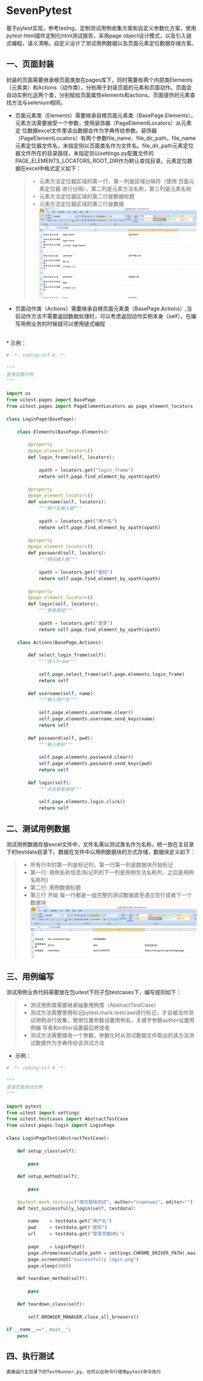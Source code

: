 # SevenPytest
基于pytest实现，参考testng，定制测试用例收集方案和自定义参数化方案，使用pytest-html插件定制化html测试报告，采用page object设计模式，以及引入链式编程，语义清晰。自定义设计了测试用例数据以及页面元素定位数据存储方案。
## 一、页面封装
封装的页面需要继承根页面类放在pages库下，同时需要有两个内部类Elements（元素类）和Actions（动作类），分别用于封装页面的元素和页面动作。页面会自动实例化这两个类，分别赋给页面属性elements和actions。页面提供的元素查找方法与selenium相同。
    
* 页面元素类（Elements）需要继承自根页面元素类（BasePage.Elements），元素方法需要接受一个参数，使用装饰器（PageElementLocators）从元素定  位数据excel文件里读出数据会作为字典传给参数。装饰器（PageElementLocators）有两个参数file_name、file_dir_path。file_name元素定位器文件名，未指定则以页面类名作为文件名。file_dir_path元素定位器文件所在的目录路径，未指定则以settings.py配置文件的PAGE_ELEMENTS_LOCATORS_ROOT_DIR作为默认查找目录。元素定位数据在excel中格式定义如下：
	>* 元素方法定位器区域的第一行，第一列是区域分隔符（使用 页面元素定位器 进行分隔），第二列是元素方法名称，第三列是元素名称
	>* 元素方法定位器区域的第二行是数据标题
	>* 元素方法定位器区域的第三行是数据<br>
	> ![](https://github.com/hotswwkyo/SevenPytest/blob/master/img/page_element_locators.png)
* 页面动作类（Actions）需要继承自根页面元素类（BasePage.Actions）,当前动作方法不需要返回数据处理时，可以考虑返回动作实例本身（self），在编写用例业务的时候就可以使用链式编程
<br>
* 示例：

```python
# -*- coding:utf-8 -*-

"""
登录页面示例
"""

import os
from uitest.pages import BasePage
from uitest.pages import PageElementLocators as page_element_locators

class LoginPage(BasePage):  
    
    class Elements(BasePage.Elements):
      
        @property
        @page_element_locators()
        def login_frame(self, locators):
            
            xpath = locators.get("login_frame")
            return self.page.find_element_by_xpath(xpath)
        
        @property
        @page_element_locators()
        def username(self, locators):
            """用户名输入框"""
            
            xpath = locators.get("用户名")
            return self.page.find_element_by_xpath(xpath)
        
        @property
        @page_element_locators()        
        def password(self, locators):
            """密码输入框"""
            
            xpath = locators.get("密码")
            return self.page.find_element_by_xpath(xpath)
            
        @property
        @page_element_locators()
        def login(self, locators):
            """登录按钮"""          
            
            xpath = locators.get("登录")
            return self.page.find_element_by_xpath(xpath)
        
    class Actions(BasePage.Actions):
        
        def select_login_frame(self):
            """进入frame"""
            
            self.page.select_frame(self.page.elements.login_frame)
            return self
        
        def username(self, name):
            """输入用户名"""
            
            self.page.elements.username.clear()
            self.page.elements.username.send_keys(name)
            return self
            
        def password(self, pwd):
            """输入密码"""
            
            self.page.elements.password.clear()
            self.page.elements.password.send_keys(pwd)
            return self
            
        def login(self):
            """点击登录按钮"""
            
            self.page.elements.login.click()
            return self
```

## 二、测试用例数据
测试用例数据存放excel文件中，文件名需以测试类名作为名称，统一放在主目录下的testdata目录下。数据在文件中以用例数据块的方式存储，数据块定义如下：
>* 所有行中的第一列是标记列，第一行第一列是数据块开始标记
>* 第一行: 用例名称信息(标记列的下一列是用例方法名称列，之后是用例名称列)
>* 第二行: 用例数据标题
>* 第三行 开始 每一行都是一组完整的测试数据直至遇见空行或者下一个数据块<br>
> ![](https://github.com/hotswwkyo/SevenPytest/blob/master/img/testcase_data_excel_file.png)
## 三、用例编写
测试用例业务代码需要放在包uitest下的子包testcases下，编写规则如下：
>* 测试用例类需要继承抽象用例类（AbstractTestCase）
>* 测试方法需要使用标记pytest.mark.testcase进行标记，才会被当作测试用例进行收集，使用位置参数设置用例名，关键字参数author设置用例编        写者和editor设置最后修改者
>* 测试方法需要接收一个参数，参数化时从测试数据文件取出的该方法测试数据作为字典传给该测试方法

* 示例：

```python       
# -*- coding:utf-8 -*-

"""
登录页面测试示例
"""

import pytest
from uitest import settings
from uitest.testcases import AbstractTestCase
from uitest.pages.login import LoginPage

class LoginPageTest(AbstractTestCase):
    
    def setup_class(self):
        
        pass
        
    def setup_method(self):
        
        pass    
    
    @pytest.mark.testcase("成功登陆测试", author="siwenwei", editor="")
    def test_successfully_login(self, testdata):
        
        name    = testdata.get("用户名")
        pwd     = testdata.get("密码")
        url     = testdata.get("登录页面URL")
        
        page    = LoginPage()
        page.chrome(executable_path = settings.CHROME_DRIVER_PATH).maximize_window().open_url(url).actions.select_login_frame().sleep(1000).username(name).password(pwd).sleep(2000).login().sleep(3000)
        page.screenshot("successfully login.png")
        page.sleep(3000)
        
    def teardown_method(self):
        
        pass
        
    def teardown_class(self):
        
        self.BROWSER_MANAGER.close_all_browsers()
        
if __name__=="__main__":
    pass       
```

## 四、执行测试
    直接运行主目录下的TestRunner.py，也可以在命令行使用pytest命令执行
